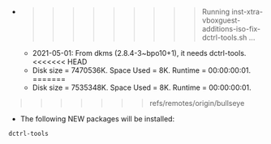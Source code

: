 * >>>>>>>>> Running inst-xtra-vboxguest-additions-iso-fix-dctrl-tools.sh ...
  * 2021-05-01: From dkms (2.8.4-3~bpo10+1), it needs dctrl-tools.
<<<<<<< HEAD
  * Disk size = 7470536K. Space Used = 8K. Runtime = 00:00:00:01.
=======
  * Disk size = 7535348K. Space Used = 8K. Runtime = 00:00:00:01.
>>>>>>> refs/remotes/origin/bullseye
  * The following NEW packages will be installed:
  ```bash
dctrl-tools
  ```
